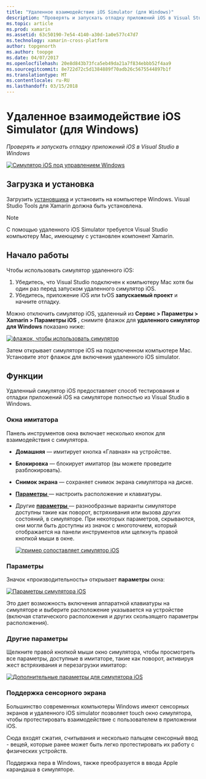 ```yaml
---
title: "Удаленное взаимодействие iOS Simulator (для Windows)"
description: "Проверять и запускать отладку приложений iOS в Visual Studio в Windows"
ms.topic: article
ms.prod: xamarin
ms.assetid: 63c50190-7e54-4140-a30d-1a0e577c47d7
ms.technology: xamarin-cross-platform
author: topgenorth
ms.author: toopge
ms.date: 04/07/2017
ms.openlocfilehash: 20e8d843b73fca5eb49da21a7f834ebbb52f4aa9
ms.sourcegitcommit: 8e722d72c5d1384889f70adb26c5675544897b1f
ms.translationtype: MT
ms.contentlocale: ru-RU
ms.lasthandoff: 03/15/2018
---
```

# <a name="remoted-ios-simulator-for-windows"></a>Удаленное взаимодействие iOS Simulator (для Windows)

_Проверять и запускать отладку приложений iOS в Visual Studio в Windows_

[![](ios-simulator-images/hero-sml.png "Симулятор iOS под управлением Windows")](ios-simulator-images/hero.png#lightbox)

## <a name="download-and-install"></a>Загрузка и установка

Загрузить [установщика](https://dl.xamarin.com/xamarin-simulator/Xamarin.Simulator.Installer.msi) и установить на компьютере Windows. Visual Studio Tools для Xamarin должна быть установлена.

> [!NOTE]
> С помощью удаленного iOS Simulator требуется Visual Studio компьютеру Mac, имеющему с установлен компонент Xamarin.

## <a name="getting-started"></a>Начало работы

Чтобы использовать симулятор удаленного iOS:

1. Убедитесь, что Visual Studio подключен к компьютеру Mac хотя бы один раз перед запуском удаленного симулятор iOS.
2. Убедитесь, приложение iOS или tvOS **запускаемый проект** и начните отладку.

Можно отключить симулятор iOS, удаленный из **Сервис > Параметры > Xamarin > Параметры iOS** , снимите флажок для **удаленного симулятор для Windows** показано ниже:

[![](ios-simulator-images/options-sml.png "флажок, чтобы использовать симулятор")](ios-simulator-images/options.png#lightbox)

Затем открывает симуляторе iOS на подключенном компьютере Mac. Установите этот флажок для включения удаленного iOS simulator.

## <a name="features"></a>Функции

Удаленный симулятор iOS предоставляет способ тестирования и отладки приложений iOS на симуляторе полностью из Visual Studio в Windows.

### <a name="simulator-window"></a>Окна имитатора

Панель инструментов окна включает несколько кнопок для взаимодействия с симулятора.

- **Домашняя** — имитирует кнопка «Главная» на устройстве.
- **Блокировка** — блокирует имитатор (вы можете проведите разблокировать).
- **Снимок экрана** — сохраняет снимок экрана симулятора на диске.
- [**Параметры** ](#settings) — настроить расположение и клавиатуры.
- Другие [ **параметры** ](#options) — разнообразные варианты симуляторе доступны такие как поворот, встряхивания или вызова других состояний, в симуляторе. При некоторых параметров, скрываются, они могли быть доступны из значок с многоточием, который отображается на панели инструментов или щелкнуть правой кнопкой мыши в окне.

    [![](ios-simulator-images/maps-app-sml.png "пример сопоставляет симулятор iOS")](ios-simulator-images/maps-app.png#lightbox)


### <a name="settings"></a>Параметры

Значок «производительность» открывает **параметры** окна:

[![](ios-simulator-images/settings-sml.png "Параметры симулятора iOS")](ios-simulator-images/settings.png#lightbox)

Это дает возможность включения аппаратной клавиатуры на симуляторе и выберите расположение указывается на устройстве (включая статического расположения и других скользящего параметры расположения).



### <a name="other-options"></a>Другие параметры

Щелкните правой кнопкой мыши окно симулятора, чтобы просмотреть все параметры, доступные в имитаторе, такие как поворот, активируя жест встряхивания и перезагрузки имитатор:

[![](ios-simulator-images/more-sml.png "Дополнительные параметры для симулятора iOS")](ios-simulator-images/more.png#lightbox)

### <a name="touchscreen-support"></a>Поддержка сенсорного экрана

Большинство современных компьютеры Windows имеют сенсорных экранов и удаленного iOS simulator позволяет touch окно симулятора, чтобы протестировать взаимодействие с пользователем в приложении iOS.

Сюда входят сжатия, считывания и несколько пальцем сенсорный ввод - вещей, которые ранее может быть легко протестировать их работу с физических устройств.

Поддержка пера в Windows, также преобразуется в ввода Apple карандаша в симуляторе.

<!--
<a name="knownissues" />

# Known Issues

 - Apple Watch devices may show in the Visual Studio device list, but are not yet supported.
 - Launching in **Release** mode may also start Apple’s simulator on the networked Mac.
 - Closing the remote iOS Simulator on Windows will not immediately stop debugging in Visual Studio. Stop debugging manually from the menu or the red button.
 - Opening too many different simulators simultaneously will produce unexpected results.
 - Exception of type `Foundation.NSErrorException` may be thrown while launching Simulators. Workaround is to kill csproxy (server process) on the Mac host and re-deploy to the simulator.
 - Performance may be slower when using Xcode 8
-->
